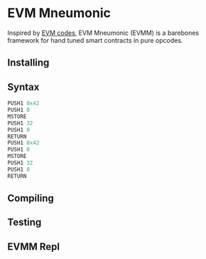 # EVM Mneumonic

Inspired by [EVM codes](https://www.evm.codes/playground?unit=Wei&codeType=Mnemonic&code='z0x4wMSTORE~3wRETURN'~yzzPUSH1%20y%5Cnw2~0y%01wyz~_), EVM Mneumonic (EVMM) is a barebones framework for hand tuned smart contracts in pure opcodes.

## Installing


## Syntax

```rust
PUSH1 0x42
PUSH1 0
MSTORE
PUSH1 32
PUSH1 0
RETURN
PUSH1 0x42
PUSH1 0
MSTORE
PUSH1 32
PUSH1 0
RETURN
```


## Compiling


## Testing


## EVMM Repl 

